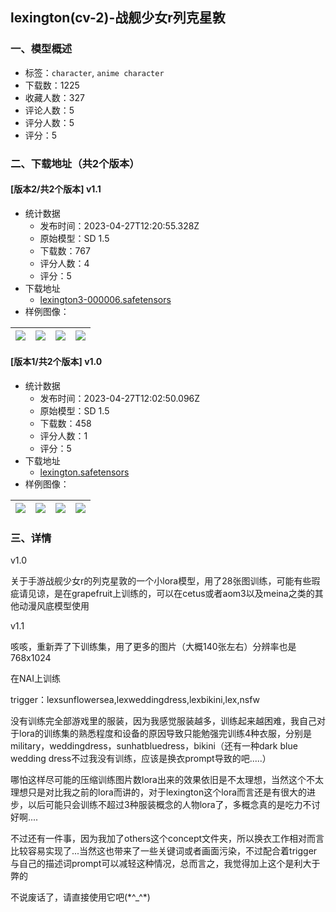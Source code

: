 ## lexington(cv-2)-战舰少女r列克星敦
### 一、模型概述

- 标签：`character`, `anime character`
- 下载数：1225
- 收藏人数：327
- 评论人数：5
- 评分人数：5
- 评分：5

### 二、下载地址（共2个版本）

#### [版本2/共2个版本] v1.1

- 统计数据
  - 发布时间：2023-04-27T12:20:55.328Z
  - 原始模型：SD 1.5
  - 下载数：767
  - 评分人数：4
  - 评分：5
- 下载地址
  - [lexington3-000006.safetensors](https://civitai.com/api/download/models/56554)
- 样例图像：

| <img src="https://image.civitai.com/xG1nkqKTMzGDvpLrqFT7WA/21d1af6e-8d7f-4726-e953-22cdc6a3d600/width=450/612828.jpeg" /> | <img src="https://image.civitai.com/xG1nkqKTMzGDvpLrqFT7WA/328b21d7-2b1d-48fa-50ec-b42810f0c600/width=450/612831.jpeg" /> | <img src="https://image.civitai.com/xG1nkqKTMzGDvpLrqFT7WA/396db0b5-3cb3-403f-fae1-699e1d51fa00/width=450/612839.jpeg" /> | <img src="https://image.civitai.com/xG1nkqKTMzGDvpLrqFT7WA/e8a0c2c3-c8ce-4805-239b-ac83b5590100/width=450/612835.jpeg" /> |
| ---- | ---- | ---- | ---- |

#### [版本1/共2个版本] v1.0

- 统计数据
  - 发布时间：2023-04-27T12:02:50.096Z
  - 原始模型：SD 1.5
  - 下载数：458
  - 评分人数：1
  - 评分：5
- 下载地址
  - [lexington.safetensors](https://civitai.com/api/download/models/33750)
- 样例图像：

| <img src="https://image.civitai.com/xG1nkqKTMzGDvpLrqFT7WA/7d9716cb-c00a-48c9-64ec-4b1d818cfa00/width=450/385094.jpeg" /> | <img src="https://image.civitai.com/xG1nkqKTMzGDvpLrqFT7WA/f47bf551-0f2a-4ac2-460b-79c40962f900/width=450/385113.jpeg" /> | <img src="https://image.civitai.com/xG1nkqKTMzGDvpLrqFT7WA/d12407f5-9fa9-4c1f-1432-ada22bef7300/width=450/385112.jpeg" /> | <img src="https://image.civitai.com/xG1nkqKTMzGDvpLrqFT7WA/68a44f6f-7927-4bd4-7715-cf7039b8b500/width=450/385111.jpeg" /> |
| ---- | ---- | ---- | ---- |


### 三、详情
<p>v1.0</p><p>关于手游战舰少女r的列克星敦的一个小lora模型，用了28张图训练，可能有些瑕疵请见谅，是在grapefruit上训练的，可以在cetus或者aom3以及meina之类的其他动漫风底模型使用</p><p></p><p>v1.1</p><p>  咳咳，重新弄了下训练集，用了更多的图片（大概140张左右）分辨率也是768x1024</p><p>在NAI上训练</p><p>trigger：lexsunflowersea,lexweddingdress,lexbikini,lex,nsfw</p><p>没有训练完全部游戏里的服装，因为我感觉服装越多，训练起来越困难，我自己对于lora的训练集的熟悉程度和设备的原因导致只能勉强完训练4种衣服，分别是military，weddingdress，sunhatbluedress，bikini（还有一种dark blue wedding dress不过我没有训练，应该是换衣prompt导致的吧.....）</p><p>哪怕这样尽可能的压缩训练图片数lora出来的效果依旧是不太理想，当然这个不太理想只是对比我之前的lora而讲的，对于lexington这个lora而言还是有很大的进步，以后可能只会训练不超过3种服装概念的人物lora了，多概念真的是吃力不讨好啊....</p><p>不过还有一件事，因为我加了others这个concept文件夹，所以换衣工作相对而言比较容易实现了...当然这也带来了一些关键词或者画面污染，不过配合着trigger与自己的描述词prompt可以减轻这种情况，总而言之，我觉得加上这个是利大于弊的</p><p>不说废话了，请直接使用它吧(*^_^*)</p><p></p>
